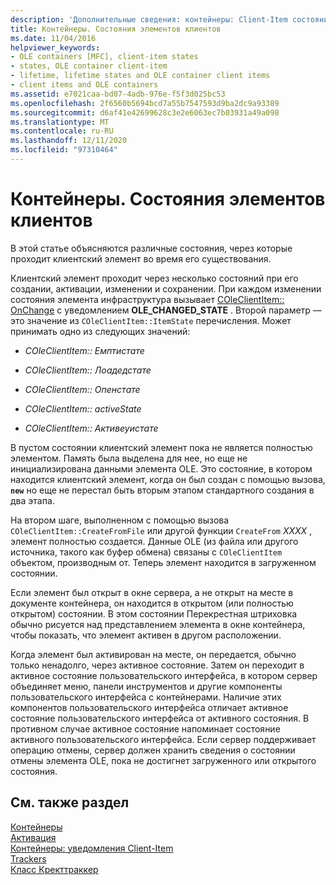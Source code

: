 ```yaml
---
description: 'Дополнительные сведения: контейнеры: Client-Item состояния'
title: Контейнеры. Состояния элементов клиентов
ms.date: 11/04/2016
helpviewer_keywords:
- OLE containers [MFC], client-item states
- states, OLE container client-item
- lifetime, lifetime states and OLE container client items
- client items and OLE containers
ms.assetid: e7021caa-bd07-4adb-976e-f5f3d025bc53
ms.openlocfilehash: 2f6560b5694bcd7a55b7547593d9ba2dc9a93389
ms.sourcegitcommit: d6af41e42699628c3e2e6063ec7b03931a49a098
ms.translationtype: MT
ms.contentlocale: ru-RU
ms.lasthandoff: 12/11/2020
ms.locfileid: "97310464"
---
```

# <a name="containers-client-item-states"></a>Контейнеры. Состояния элементов клиентов

В этой статье объясняются различные состояния, через которые проходит клиентский элемент во время его существования.

Клиентский элемент проходит через несколько состояний при его создании, активации, изменении и сохранении. При каждом изменении состояния элемента инфраструктура вызывает [COleClientItem:: OnChange](reference/coleclientitem-class.md#onchange) с уведомлением **OLE_CHANGED_STATE** . Второй параметр — это значение из `COleClientItem::ItemState` перечисления. Может принимать одно из следующих значений:

- *COleClientItem:: Емптистате*

- *COleClientItem:: Лоадедстате*

- *COleClientItem:: Опенстате*

- *COleClientItem:: activeState*

- *COleClientItem:: Активеуистате*

В пустом состоянии клиентский элемент пока не является полностью элементом. Память была выделена для нее, но еще не инициализирована данными элемента OLE. Это состояние, в котором находится клиентский элемент, когда он был создан с помощью вызова, **`new`** но еще не перестал быть вторым этапом стандартного создания в два этапа.

На втором шаге, выполненном с помощью вызова `COleClientItem::CreateFromFile` или другой функции `CreateFrom` *XXXX* , элемент полностью создается. Данные OLE (из файла или другого источника, такого как буфер обмена) связаны с `COleClientItem` объектом, производным от. Теперь элемент находится в загруженном состоянии.

Если элемент был открыт в окне сервера, а не открыт на месте в документе контейнера, он находится в открытом (или полностью открытом) состоянии. В этом состоянии Перекрестная штриховка обычно рисуется над представлением элемента в окне контейнера, чтобы показать, что элемент активен в другом расположении.

Когда элемент был активирован на месте, он передается, обычно только ненадолго, через активное состояние. Затем он переходит в активное состояние пользовательского интерфейса, в котором сервер объединяет меню, панели инструментов и другие компоненты пользовательского интерфейса с контейнерами. Наличие этих компонентов пользовательского интерфейса отличает активное состояние пользовательского интерфейса от активного состояния. В противном случае активное состояние напоминает состояние активного пользовательского интерфейса. Если сервер поддерживает операцию отмены, сервер должен хранить сведения о состоянии отмены элемента OLE, пока не достигнет загруженного или открытого состояния.

## <a name="see-also"></a>См. также раздел

[Контейнеры](containers.md)<br/>
[Активация](activation-cpp.md)<br/>
[Контейнеры: уведомления Client-Item](containers-client-item-notifications.md)<br/>
[Trackers](trackers.md)<br/>
[Класс Кректтраккер](reference/crecttracker-class.md)
